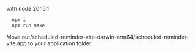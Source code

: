 with node 20.15.1

```bash
  npm i
  npm run make
```

Move out/scheduled-reminder-vite-darwin-arm64/scheduled-reminder-vite.app to your application folder
